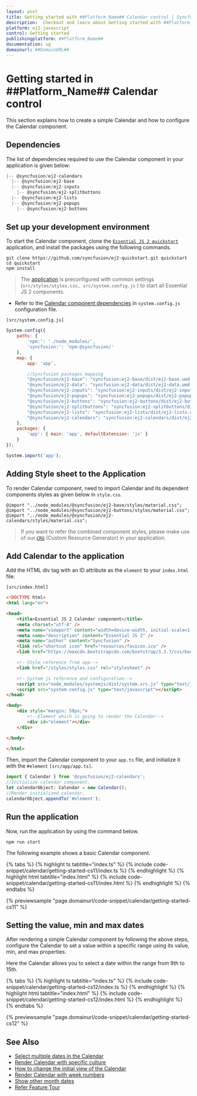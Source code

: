 ```yaml
---
layout: post
title: Getting started with ##Platform_Name## Calendar control | Syncfusion
description:  Checkout and learn about Getting started with ##Platform_Name## Calendar control of Syncfusion Essential JS 2 and more details.
platform: ej2-javascript
control: Getting started 
publishingplatform: ##Platform_Name##
documentation: ug
domainurl: ##DomainURL##
---
```


# Getting started in ##Platform_Name## Calendar control

This section explains how to create a simple Calendar and how to configure the Calendar component.

## Dependencies

The list of dependencies required to use the Calendar component in your application is given below:

```javascript
|-- @syncfusion/ej2-calendars
  |-- @syncfusion/ej2-base
  |-- @syncfusion/ej2-inputs
    |-- @syncfusion/ej2-splitbuttons
  |-- @syncfusion/ej2-lists
  |-- @syncfusion/ej2-popups
    |-- @syncfusion/ej2-buttons
```

## Set up your development environment

To start the Calendar component, clone the [`Essential JS 2 quickstart`](https://github.com/syncfusion/ej2-quickstart.git) application, and install the packages using the following commands.

```
git clone https://github.com/syncfusion/ej2-quickstart.git quickstart
cd quickstart
npm install
```

> The [application](https://github.com/syncfusion/ej2-quickstart.git) is preconfigured with common settings (`src/styles/styles.css, src/system.config.js` ) to start all Essential JS 2 components.

* Refer to the [Calendar component dependencies](./getting-started#dependencies) in `system.config.js` configuration file.

`[src/system.config.js]`

```js
System.config({
    paths: {
        'npm:': './node_modules/',
        'syncfusion:': 'npm:@syncfusion/'
    },
    map: {
        app: 'app',

        //Syncfusion packages mapping
        "@syncfusion/ej2-base": "syncfusion:ej2-base/dist/ej2-base.umd.min.js",
        "@syncfusion/ej2-data": "syncfusion:ej2-data/dist/ej2-data.umd.min.js",
        "@syncfusion/ej2-inputs": "syncfusion:ej2-inputs/dist/ej2-inputs.umd.min.js",
        "@syncfusion/ej2-popups": "syncfusion:ej2-popups/dist/ej2-popups.umd.min.js",
        "@syncfusion/ej2-buttons": "syncfusion:ej2-buttons/dist/ej2-buttons.umd.min.js",
        "@syncfusion/ej2-splitbuttons": "syncfusion:ej2-splitbuttons/dist/ej2-splitbuttons.umd.min.js",
        "@syncfusion/ej2-lists": "syncfusion:ej2-lists/dist/ej2-lists.umd.min.js",
        "@syncfusion/ej2-calendars": "syncfusion:ej2-calendars/dist/ej2-calendars.umd.min.js",
    },
    packages: {
        'app': { main: 'app', defaultExtension: 'js' }
    }
});

System.import('app');
```

## Adding Style sheet to the Application

To render Calendar component, need to import Calendar and its dependent components styles as given below in `style.css`.

```
@import "../node_modules/@syncfusion/ej2-base/styles/material.css";
@import "../node_modules/@syncfusion/ej2-buttons/styles/material.css";
@import "../node_modules/@syncfusion/ej2-calendars/styles/material.css";
```

> If you want to refer the combined component styles, please make use of our [`CRG`](https://crg.syncfusion.com/) (Custom Resource Generator) in your application.

## Add Calendar to the application

Add the HTML div tag with an ID attribute as the `element` to your `index.html` file.

`[src/index.html]`

```html
<!DOCTYPE html>
<html lang="en">

<head>
    <title>Essential JS 2 Calendar component</title>
    <meta charset="utf-8" />
    <meta name="viewport" content="width=device-width, initial-scale=1.0, user-scalable=no" />
    <meta name="description" content="Essential JS 2" />
    <meta name="author" content="Syncfusion" />
    <link rel="shortcut icon" href="resources/favicon.ico" />
    <link href="https://maxcdn.bootstrapcdn.com/bootstrap/3.3.7/css/bootstrap.min.css" rel="stylesheet" />

    <!--Style reference from app-->
    <link href="/styles/styles.css" rel="stylesheet" />

    <!--System js reference and configuration-->
    <script src="node_modules/systemjs/dist/system.src.js" type="text/javascript"></script>
    <script src="system.config.js" type="text/javascript"></script>
</head>

<body>
    <div style="margin: 50px;">
        <!--Element which is going to render the Calendar-->
        <div id="element"></div>
    </div>

</body>

</html>
```

Then, import the Calendar component to your `app.ts` file, and initialize it with the `#element`
`[src/app/app.ts]`.

```ts
import { Calendar } from '@syncfusion/ej2-calendars';
//Initialize calendar component.
let calendarObject: Calendar = new Calendar();
//Render initialized calendar.
calendarObject.appendTo('#element');
```

## Run the application

Now, run the application by using the command below.

```
npm run start
```

The following example shows a basic Calendar component.

{% tabs %}
{% highlight ts tabtitle="index.ts" %}
{% include code-snippet/calendar/getting-started-cs11/index.ts %}
{% endhighlight %}
{% highlight html tabtitle="index.html" %}
{% include code-snippet/calendar/getting-started-cs11/index.html %}
{% endhighlight %}
{% endtabs %}
          
{% previewsample "page.domainurl/code-snippet/calendar/getting-started-cs11" %}

## Setting the value, min and max dates

After rendering a simple Calendar component by following the above steps, configure the Calendar to set a value within a specific range using its value, min, and max properties.

Here the Calendar allows you to select a date within the range from 9th to 15th.

{% tabs %}
{% highlight ts tabtitle="index.ts" %}
{% include code-snippet/calendar/getting-started-cs12/index.ts %}
{% endhighlight %}
{% highlight html tabtitle="index.html" %}
{% include code-snippet/calendar/getting-started-cs12/index.html %}
{% endhighlight %}
{% endtabs %}
          
{% previewsample "page.domainurl/code-snippet/calendar/getting-started-cs12" %}

## See Also

* [Select multiple dates in the Calendar](./multi-select)
* [Render Calendar with specific culture](./globalization)
* [How to change the initial view of the Calendar](./calendar-views)
* [Render Calendar with week numbers](./how-to/render-the-calendar-with-week-numbers)
* [Show other month dates](./how-to/show-dates-of-other-months)
* [Refer Feature Tour](https://www.syncfusion.com/javascript-controls/js-calendar)
